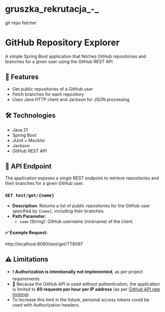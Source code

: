 # gruszka_rekrutacja_-_
git repo fetcher
# GitHub Repository Explorer

A simple Spring Boot application that fetches GitHub repositories and branches for a given user using the GitHub REST API.

## 🚀 Features

- Get public repositories of a GitHub user
- Fetch branches for each repository
- Uses Java HTTP client and Jackson for JSON processing

## 🛠️ Technologies

- Java 21
- Spring Boot
- JUnit + Mockito
- Jackson
- GitHub REST API
## 📡 API Endpoint

The application exposes a single REST endpoint to retrieve repositories and their branches for a given GitHub user.

### `GET test/get/{name}`

- **Description**: Returns a list of public repositories for the GitHub user specified by `{name}`, including their branches.
- **Path Parameter**:
  - `name` (String): GitHub username (nickname) of the client.

#### ✅ Example Request:
http://localhost:8080/test/get/TT8097
## ⚠️ Limitations

- ❗ **Authorization is intentionally not implemented**, as per project requirements.
- 🔄 Because the GitHub API is used without authentication, the application is limited to **60 requests per hour per IP address** (as per [GitHub API rate limiting](https://docs.github.com/en/rest/overview/resources-in-the-rest-api#rate-limiting)).
- To increase this limit in the future, personal access tokens could be used with Authorization headers.
